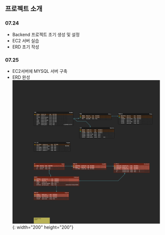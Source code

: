 ## 프로젝트 소개

### 07.24

- Backend 프로젝트 초기 생성 및 설정
- EC2 서버 실습
- ERD 초기 작성

### 07.25

- EC2서버에 MYSQL 서버 구축
- ERD 완성
  ![나랑노랑.png](images/나랑노랑.png){: width="200" height="200"}